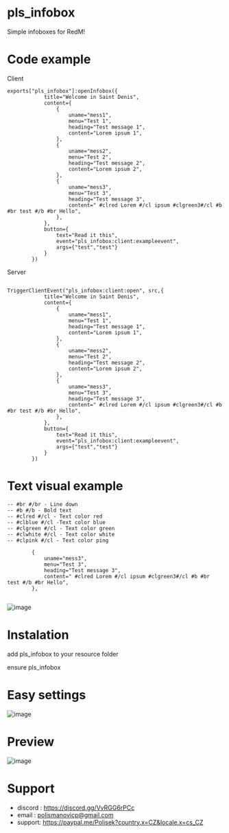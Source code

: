 # pls_infobox

Simple infoboxes for RedM!


# Code example

Client
```
exports["pls_infobox"]:openInfobox({
            title="Welcome in Saint Denis",
            content={
                {
                    uname="mess1",
                    menu="Test 1",
                    heading="Test message 1",
                    content="Lorem ipsum 1",
                },
                {
                    uname="mess2",
                    menu="Test 2",
                    heading="Test message 2",
                    content="Lorem ipsum 2",
                },
                {
                    uname="mess3",
                    menu="Test 3",
                    heading="Test message 3",
                    content=" #clred Lorem #/cl ipsum #clgreen3#/cl #b #br test #/b #br Hello",
                },
            },
            button={
                text="Read it this",
                event="pls_infobox:client:exampleevent",
                args={"test","test"}
            }
        })
```

Server
```

TriggerClientEvent("pls_infobox:client:open", src,{
            title="Welcome in Saint Denis",
            content={
                {
                    uname="mess1",
                    menu="Test 1",
                    heading="Test message 1",
                    content="Lorem ipsum 1",
                },
                {
                    uname="mess2",
                    menu="Test 2",
                    heading="Test message 2",
                    content="Lorem ipsum 2",
                },
                {
                    uname="mess3",
                    menu="Test 3",
                    heading="Test message 3",
                    content=" #clred Lorem #/cl ipsum #clgreen3#/cl #b #br test #/b #br Hello",
                },
            },
            button={
                text="Read it this",
                event="pls_infobox:client:exampleevent",
                args={"test","test"}
            }
        })
```

# Text visual example
```
-- #br #/br - Line down
-- #b #/b - Bold text
-- #clred #/cl - Text color red
-- #clblue #/cl -Text color blue
-- #clgreen #/cl - Text color green
-- #clwhite #/cl - Text color white
-- #clpink #/cl - Text color ping

        {
            uname="mess3",
            menu="Test 3",
            heading="Test message 3",
            content=" #clred Lorem #/cl ipsum #clgreen3#/cl #b #br test #/b #br Hello",
        },


```
![image](https://user-images.githubusercontent.com/107623238/192042111-412309af-b4c3-4943-a2a9-fe8c4ed35077.png)




# Instalation

add pls_infobox to your resource folder

ensure pls_infobox

# Easy settings
![image](https://user-images.githubusercontent.com/107623238/192040452-35244ddc-00f7-4589-b7ed-4f7ef0c3516d.png)


# Preview

![image](https://user-images.githubusercontent.com/107623238/192040539-04f53f09-a8b0-4f59-8648-35b6607fc040.png)



# Support
- discord : https://discord.gg/VvRGG6rPCc
- email : polismanovicp@gmail.com
- support: https://paypal.me/Polisek?country.x=CZ&locale.x=cs_CZ
